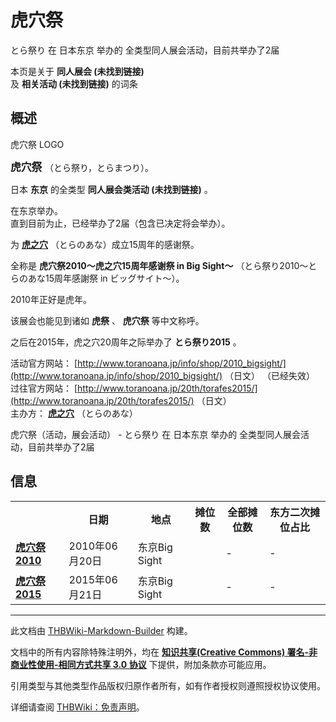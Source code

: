 # 虎穴祭

<!-- source html: G:\repos\THBWiki-Markdown-Builder\THBWikiMarkdown\Temp\main\6\66\ns0%3A%E8%99%8E%E7%A9%B4%E7%A5%AD.html -->

とら祭り 在 日本东京 举办的  全类型同人展会活动，目前共举办了2届

本页是关于 **同人展会 (未找到链接)**   
及 **相关活动 (未找到链接)** 的词条
## 概述
[](./文件-虎穴祭2010LOGO.jpg.md)  [](./文件-虎穴祭2010LOGO.jpg.md)虎穴祭 LOGO
  
<big> **虎穴祭** </big>（とら祭り，とらまつり）。  
  
  
  
  
日本 **东京** 的全类型 **同人展会类活动 (未找到链接)** 。  
  
在东京举办。  
直到目前为止，已经举办了2届（包含已决定将会举办）。  
  
为 **[虎之穴](./虎之穴.md)** （とらのあな）成立15周年的感谢祭。  

  
  
全称是 **虎穴祭2010～虎之穴15周年感谢祭 in Big Sight～** （とら祭り2010～とらのあな15周年感謝祭 in ビッグサイト～）。  

2010年正好是虎年。  

该展会也能见到诸如 **虎祭** 、 **虎穴祭** 等中文称呼。  

  
  

之后在2015年，虎之穴20周年之际举办了 **とら祭り2015** 。  
  
  
  
  
  
  
活动官方网站： [http://www.toranoana.jp/info/shop/2010_bigsight/](http://www.toranoana.jp/info/shop/2010_bigsight/) （日文） （已经失效）   
过往官方网站： [http://www.toranoana.jp/20th/torafes2015/](http://www.toranoana.jp/20th/torafes2015/) （日文）   
主办方： **[虎之穴](./虎之穴.md)** （とらのあな）  
  
虎穴祭（活动，展会活动） - とら祭り 在 日本东京 举办的  全类型同人展会活动，目前共举办了2届
## 信息

<table>
<tbody><tr><th> </th><th>日期</th><th>地点</th><th>摊位数</th><th>全部摊位数</th><th>东方二次摊位占比</th></tr>
<tr><td id="2010"><b><a href="/展会作品列表?e=%E8%99%8E%E7%A9%B4%E7%A5%AD%232010">虎穴祭2010</a></b></td><td id="ev-1">2010年06月20日</td><td>东京Big Sight</td><td></td><td>-</td><td>-</td></tr>
<tr><td id="2015"><b><a href="/展会作品列表?e=%E8%99%8E%E7%A9%B4%E7%A5%AD%232015">虎穴祭2015</a></b></td><td id="ev-2">2015年06月21日</td><td>东京Big Sight</td><td></td><td>-</td><td>-</td></tr>
</tbody></table>



  
  






---

此文档由 [THBWiki-Markdown-Builder](https://github.com/Delsin-Yu/THBWiki-Markdown-Builder) 构建。

文档中的所有内容除特殊注明外，均在 [**知识共享(Creative Commons) 署名-非商业性使用-相同方式共享 3.0 协议**](https://creativecommons.org/licenses/by-sa/3.0/deed.zh-hans) 下提供，附加条款亦可能应用。

引用类型与其他类型作品版权归原作者所有，如有作者授权则遵照授权协议使用。

详细请查阅 [THBWiki：免责声明](https://thbwiki.cc/THBWiki:%E5%85%8D%E8%B4%A3%E5%A3%B0%E6%98%8E)。


